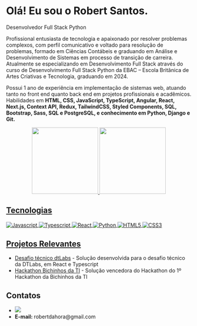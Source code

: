 <h1>Olá! Eu sou o Robert Santos.</h1>
<p>Desenvolvedor Full Stack Python</p>
<p>Profissional entusiasta de tecnologia e apaixonado por resolver problemas complexos, com perfil comunicativo e voltado para resolução de problemas, formado em Ciências Contábeis e graduando em Análise e Desenvolvimento de Sistemas em processo de transição de carreira. Atualmente se especializando em Desenvolvimento Full Stack através do curso de Desenvolvimento Full Stack Python da EBAC – Escola Britânica de Artes Criativas e Tecnologia, graduando em 2024.

Possui 1 ano de experiência em implementação de sistemas web, atuando tanto no front end quanto back end em projetos profissionais e acadêmicos. Habilidades em <strong>HTML, CSS, JavaScript, TypeScript, Angular, React, Next.js, Context API, Redux, TailwindCSS, Styled Components, SQL, Bootstrap, Sass, SQL e PostgreSQL, e conhecimento em Python, Django e Git.</strong></p>

<div align="center">
  <a href="https://github.com/RO-HSA">
  <img height="180em" src="https://github-readme-stats.vercel.app/api?username=RO-HSA&show_icons=true&theme=dark&include_all_commits=true&count_private=true"/>
  <img height="180em" src="https://github-readme-stats.vercel.app/api/top-langs/?username=RO-HSA&layout=compact&langs_count=7&theme=dark"/>
</div>

<h2>Tecnologias</h2>
<div>
  <img align="center" alt="Javascript" src="https://img.shields.io/badge/JavaScript-F7DF1E?style=for-the-badge&logo=javascript&logoColor=black">
  <img align="center" alt="Typescript" src="https://img.shields.io/badge/TypeScript-007ACC?style=for-the-badge&logo=typescript&logoColor=white">
  <img align="center" alt="React" src="https://img.shields.io/badge/React-61DAFB?style=for-the-badge&logo=react&logoColor=black">
  <img align="center" alt="Python" src="https://img.shields.io/badge/Python-3776AB?style=for-the-badge&logo=python&logoColor=white">
  <img align="center" alt="HTML5" src="https://img.shields.io/badge/HTML5-E34F26?style=for-the-badge&logo=html5&logoColor=white">
  <img align="center" alt="CSS3" src="https://img.shields.io/badge/CSS3-1572B6?style=for-the-badge&logo=css3&logoColor=white">
</div>

<h2>Projetos Relevantes</h2>
 <div>
   <ul>
     <li><a href="https://github.com/RO-HSA/dtlabs-challenge">Desafio técnico dtLabs</a> - Solução desenvolvida para o desafio técnico da DTLabs, em React e Typescript</li>
     <li><a href="https://github.com/Super-Patos-Hackaton/frontend/tree/development_beta">Hackathon Bichinhos da TI</a> - Solução vencedora do Hackathon do 1º Hackathon da Bichinhos da TI</li>
   </ul>
 </div>

<h2>Contatos</h2>  
<div>
  <ul>
    <li><a href="https://www.linkedin.com/in/robert-da-hora-santos-6a747116a/" target="_blank"><img src="https://img.shields.io/badge/-LinkedIn-%230077B5?style=for-the-badge&logo=linkedin&logoColor=white" target="_blank"></a></li>
    <li><b>E-mail: </b>robertdahora@gmail.com</li>
  </ul>
</div>
